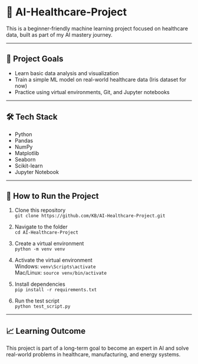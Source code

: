 # 🧠 AI-Healthcare-Project

This is a beginner-friendly machine learning project focused on healthcare data, built as part of my AI mastery journey.

---

## 🚀 Project Goals

- Learn basic data analysis and visualization
- Train a simple ML model on real-world healthcare data (Iris dataset for now)
- Practice using virtual environments, Git, and Jupyter notebooks

---

## 🛠️ Tech Stack

- Python
- Pandas
- NumPy
- Matplotlib
- Seaborn
- Scikit-learn
- Jupyter Notebook

---

## 🧪 How to Run the Project

1. Clone this repository  
   `git clone https://github.com/KB/AI-Healthcare-Project.git`

2. Navigate to the folder  
   `cd AI-Healthcare-Project`

3. Create a virtual environment  
   `python -m venv venv`

4. Activate the virtual environment  
   Windows: `venv\Scripts\activate`  
   Mac/Linux: `source venv/bin/activate`

5. Install dependencies  
   `pip install -r requirements.txt`

6. Run the test script  
   `python test_script.py`

---

## 📈 Learning Outcome

This project is part of a long-term goal to become an expert in AI and solve real-world problems in healthcare, manufacturing, and energy systems.





